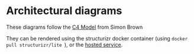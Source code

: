 # Architectural diagrams

These diagrams follow the [C4 Model](https://c4model.com/) from Simon Brown

They can be rendered using the structurizr docker container (using `docker pull structurizr/lite
`), or the [hosted service](https://structurizr.com/dsl).